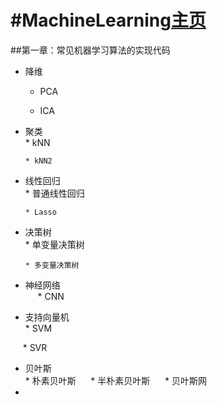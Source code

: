 #MachineLearning[主页](https://github.com/rainyxx/MachineLearning.git)
==========================================
##第一章：常见机器学习算法的实现代码
* 降维<br>
    * PCA
    
    * ICA
    
* 聚类<br>
      * kNN
      
      * kNN2
* 线性回归<br>
      * 普通线性回归
      
      * Lasso
* 决策树<br>
      * 单变量决策树
      
      * 多变量决策树
* 神经网络<br>
      * CNN
* 支持向量机<br>
      * SVM
      
      * SVR
* 贝叶斯<br>
      * 朴素贝叶斯
      * 半朴素贝叶斯
      * 贝叶斯网
* 
